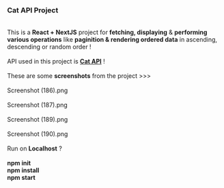 <h3>Cat API Project</h3>
<br />
This is a <b>React + NextJS</b> project for <b>fetching, displaying</b> & <b>performing various operations</b> like <b>paginition & rendering ordered data</b> in ascending, descending or random order !
<br />
<br />
API used in this project is <b><a href="https://thecatapi.com/">Cat API</a></b> !
<br />
<br />
These are some <b>screenshots</b> from the project >>> 
<br />
<br />
Screenshot (186).png
<br />
<br />
Screenshot (187).png
<br />
<br />
Screenshot (189).png
<br />
<br />
Screenshot (190).png
<br />
<br />
Run on <b>Localhost</b> ? 
<br />
<br />
<b>npm init</b>
<br />
<b>npm install</b>
<br />
<b>npm start</b>
<br />
<br />
